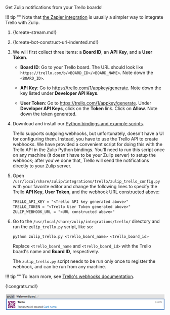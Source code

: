 Get Zulip notifications from your Trello boards!

!!! tip ""
    Note that [the Zapier integration][1] is usually a simpler way to
    integrate Trello with Zulip.

[1]: ./zapier

1. {!create-stream.md!}

1. {!create-bot-construct-url-indented.md!}

1. We will first collect three items: a **Board ID**, an **API Key**, and a
   **User Token**.

    * **Board ID**: Go to your Trello board. The URL should look like
      `https://trello.com/b/<BOARD_ID>/<BOARD_NAME>`. Note down the
      `<BOARD_ID>`.

    * **API Key**: Go to <https://trello.com/1/appkey/generate>. Note down the
      key listed under **Developer API Keys**.

    * **User Token**: Go to <https://trello.com/1/appkey/generate>. Under
      **Developer API Keys**, click on the **Token** link. Click on **Allow**.
      Note down the token generated.

1. Download and install our
   [Python bindings and example scripts](/api/installation-instructions).

    Trello supports outgoing webhooks, but unfortunately, doesn't have a UI
    for configuring them. Instead, you have to use the Trello API to create
    webhooks. We have provided a convenient script for doing this with the
    Trello API in the Zulip Python bindings. You'll need to run this script
    once on any machine (it doesn't have to be your Zulip server) to setup
    the webhook; after you've done that, Trello will send the notifications
    directly to your Zulip server.

1. Open `/usr/local/share/zulip/integrations/trello/zulip_trello_config.py`
   with your favorite editor and change the following lines to specify
   the Trello **API Key**, **User Token**, and the webhook URL constructed
   above:

    ```
    TRELLO_API_KEY = "<Trello API key generated above>"
    TRELLO_TOKEN = "<Trello User Token generated above>"
    ZULIP_WEBHOOK_URL = "<URL constructed above>"
    ```

1. Go to the `/usr/local/share/zulip/integrations/trello/` directory
   and run the `zulip_trello.py` script, like so:

    ```
    python zulip_trello.py <trello_board_name> <trello_board_id>
    ```

    Replace `<trello_board_name` and `<trello_board_id>` with the Trello
    board's name and **Board ID**, respectively.

    The `zulip_trello.py` script needs to be run only once to register
    the webhook, and can be run from any machine.

!!! tip ""
    To learn more, see [Trello's webhooks documentation][2].

[2]: https://developers.trello.com/page/webhooks

{!congrats.md!}

![](/static/images/integrations/trello/001.png)
